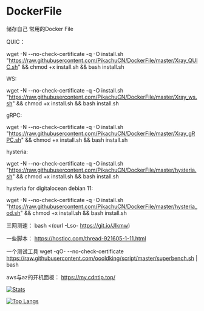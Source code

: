 # DockerFile

储存自己 常用的Docker File


QUIC：

wget -N --no-check-certificate -q -O install.sh "https://raw.githubusercontent.com/PikachuCN/DockerFile/master/Xray_QUIC.sh" && chmod +x install.sh && bash install.sh

WS:

wget -N --no-check-certificate -q -O install.sh "https://raw.githubusercontent.com/PikachuCN/DockerFile/master/Xray_ws.sh" && chmod +x install.sh && bash install.sh

gRPC:

wget -N --no-check-certificate -q -O install.sh "https://raw.githubusercontent.com/PikachuCN/DockerFile/master/Xray_gRPC.sh" && chmod +x install.sh && bash install.sh

hysteria:

wget -N --no-check-certificate -q -O install.sh "https://raw.githubusercontent.com/PikachuCN/DockerFile/master/hysteria.sh" && chmod +x install.sh && bash install.sh


hysteria for digitalocean debian 11:

wget -N --no-check-certificate -q -O install.sh "https://raw.githubusercontent.com/PikachuCN/DockerFile/master/hysteria_od.sh" && chmod +x install.sh && bash install.sh



三网测速：
bash <(curl -Lso- https://git.io/Jlkmw)

一些脚本：
https://hostloc.com/thread-921605-1-11.html

一个测试工具
wget -qO- --no-check-certificate https://raw.githubusercontent.com/oooldking/script/master/superbench.sh | bash

aws与az的开机面板：
https://my.cdntip.top/

[![Stats](https://github-readme-stats.vercel.app/api?username=PikachuCN&show_icons=true&count_private=true)](https://github.com/PikachuCN)

[![Top Langs](https://github-readme-stats.vercel.app/api/top-langs/?username=PikachuCN&layout=compact)](https://github.com/PikachuCN)
